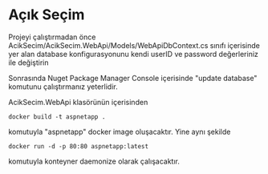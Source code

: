 # Açık Seçim
Projeyi çalıştırmadan önce AcikSecim/AcikSecim.WebApi/Models/WebApiDbContext.cs sınıfı içerisinde yer alan database konfigurasyonunu kendi userID ve password değerleriniz ile değiştirin

Sonrasında Nuget Package Manager Console içerisinde "update database" komutunu çalıştırmanız yeterlidir.


AcikSecim.WebApi klasörünün içerisinden 

 	docker build -t aspnetapp .
 
 komutuyla "aspnetapp" docker image oluşacaktır. Yine aynı şekilde
 
 	docker run -d -p 80:80 aspnetapp:latest

 komutuyla konteyner daemonize olarak çalışacaktır. 
